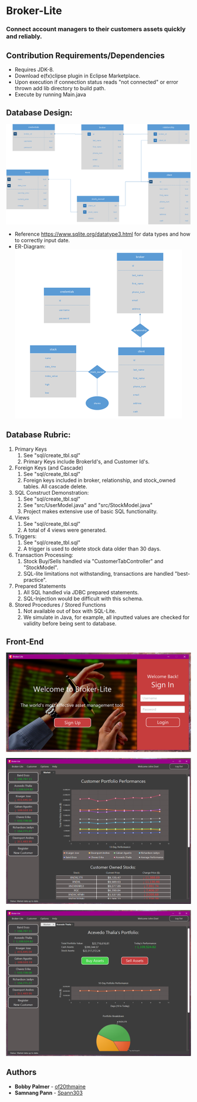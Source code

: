 # Broker-Lite

### Connect account managers to their customers assets quickly and reliably.


## Contribution Requirements/Dependencies

* Requires JDK-8.
* Download e(fx)clipse plugin in Eclipse Marketplace.
* Upon execution if connection status reads "not connected" or error thrown add lib directory to build path.
* Execute by running Main.java


## Database Design:

![Database](proposal/db-mockups/dbModel.png?raw=true "Title")

* Reference https://www.sqlite.org/datatype3.html for data types and how to correctly input date.
* ER-Diagram:
![Database](proposal/db-mockups/er-diagram.png?raw=true "Title")


## Database Rubric:
1. Primary Keys
	1. See "sql/create_tbl.sql"
	2. Primary Keys include BrokerId's, and Customer Id's.
2. Foreign Keys (and Cascade)
	1. See "sql/create_tbl.sql"
	2. Foreign keys included in broker, relationship, and stock_owned tables. All cascade delete.
3. SQL Construct Demonstration:
	1. See "sql/create_tbl.sql"
	2. See "src/UserModel.java" and "src/StockModel.java"
	3. Project makes extensive use of basic SQL functionality.
4. Views
	1. See "sql/create_tbl.sql"
	2. A total of 4 views were generated.
5. Triggers:
	1. See "sql/create_tbl.sql"
	2. A trigger is used to delete stock data older than 30 days.
6. Transaction Processing:
	1. Stock Buy/Sells handled via "CustomerTabController" and "StockModel".
	2. SQL-lite limitations not withstanding, transactions are handled "best-practice".
7. Prepared Statements
	1. All SQL handled via JDBC prepared statements.
	2. SQL-Injection would be difficult with this schema.
8. Stored Procedures / Stored Functions
	1. Not available out of box with SQL-Lite.
	2. We simulate in Java, for example, all inputted values are checked for validity before being sent to database.


## Front-End
![Login_Screen](proposal/ui-demo/login.png?raw=true "Login-Screen")

![Market_Tab](proposal/ui-demo/market-tab.png?raw=true "Market-Tab")

![Customer_Tab](proposal/ui-demo/customer-tab.png?raw=true "Customer-Tab")


## Authors

* **Bobby Palmer** - [of20thmaine](https://github.com/of20thmaine)
* **Samnang Pann** - [Spann303](https://github.com/Spann303)
